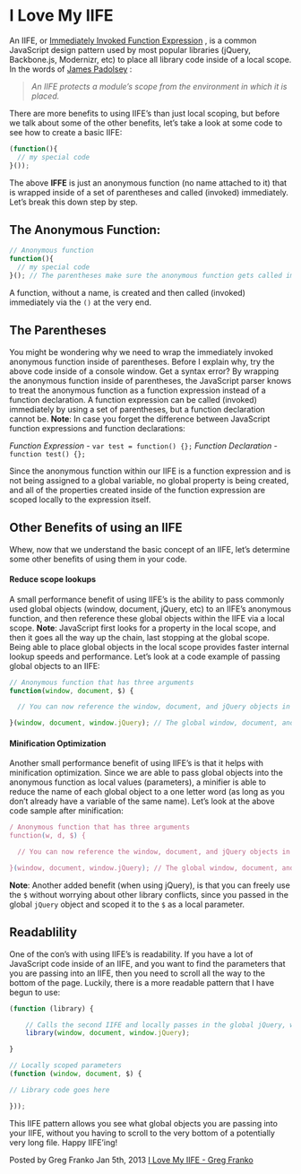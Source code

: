 # I Love My IIFE

An IIFE, or  [Immediately Invoked Function Expression](http://benalman.com/news/2010/11/immediately-invoked-function-expression/) , is a common JavaScript design pattern used by most popular libraries (jQuery, Backbone.js, Modernizr, etc) to place all library code inside of a local scope.
In the words of  [James Padolsey](http://james.padolsey.com/javascript/iife-argument-madness/) :
> *An IIFE protects a module’s scope from the environment in which it is placed.*  

There are more benefits to using IIFE’s than just local scoping, but before we talk about some of the other benefits, let’s take a look at some code to see how to create a basic IIFE:
``` javascript
(function(){
  // my special code
}());
```
The above **IFFE** is just an anonymous function (no name attached to it) that is wrapped inside of a set of parentheses and called (invoked) immediately. Let’s break this down step by step.

## The Anonymous Function:
``` javascript
// Anonymous function
function(){
  // my special code
}(); // The parentheses make sure the anonymous function gets called immediately
```
A function, without a name, is created and then called (invoked) immediately via the `()` at the very end.

## The Parentheses
You might be wondering why we need to wrap the immediately invoked anonymous function inside of parentheses. Before I explain why, try the above code inside of a console window. Get a syntax error?
By wrapping the anonymous function inside of parentheses, the JavaScript parser knows to treat the anonymous function as a function expression instead of a function declaration. A function expression can be called (invoked) immediately by using a set of parentheses, but a function declaration cannot be.
**Note**: In case you forget the difference between JavaScript function expressions and function declarations:

  *Function Expression* - `var test = function() {};`
  *Function Declaration* - `function test() {};`

Since the anonymous function within our IIFE is a function expression and is not being assigned to a global variable, no global property is being created, and all of the properties created inside of the function expression are scoped locally to the expression itself.

## Other Benefits of using an IIFE
Whew, now that we understand the basic concept of an IIFE, let’s determine some other benefits of using them in your code.
#### Reduce scope lookups
A small performance benefit of using IIFE’s is the ability to pass commonly used global objects (window, document, jQuery, etc) to an IIFE’s anonymous function, and then reference these global objects within the IIFE via a local scope.
**Note**: JavaScript first looks for a property in the local scope, and then it goes all the way up the chain, last stopping at the global scope. Being able to place global objects in the local scope provides faster internal lookup speeds and performance.
Let’s look at a code example of passing global objects to an IIFE:
``` javascript
// Anonymous function that has three arguments
function(window, document, $) {

  // You can now reference the window, document, and jQuery objects in a local scope

}(window, document, window.jQuery); // The global window, document, and jQuery objects are passed into the anonymous function
```

#### Minification Optimization
Another small performance benefit of using IIFE’s is that it helps with minification optimization. Since we are able to pass global objects into the anonymous function as local values (parameters), a minifier is able to reduce the name of each global object to a one letter word (as long as you don’t already have a variable of the same name). Let’s look at the above code sample after minification:
``` javascript
/ Anonymous function that has three arguments
function(w, d, $) {

  // You can now reference the window, document, and jQuery objects in a local scope

}(window, document, window.jQuery); // The global window, document, and jQuery objects are passed into the anonymous function
```
**Note**: Another added benefit (when using jQuery), is that you can freely use the `$` without worrying about other library conflicts, since you passed in the global `jQuery` object and scoped it to the `$` as a local parameter.

## Readablility
One of the con’s with using IIFE’s is readability. If you have a lot of JavaScript code inside of an IIFE, and you want to find the parameters that you are passing into an IIFE, then you need to scroll all the way to the bottom of the page. Luckily, there is a more readable pattern that I have begun to use:
``` javascript
(function (library) {

    // Calls the second IIFE and locally passes in the global jQuery, window, and document objects
    library(window, document, window.jQuery);

}

// Locally scoped parameters 
(function (window, document, $) {

// Library code goes here

}));
```
This IIFE pattern allows you see what global objects you are passing into your IIFE, without you having to scroll to the very bottom of a potentially very long file. Happy IIFE’ing!

Posted by Greg Franko Jan 5th, 2013 [I Love My IIFE - Greg Franko](http://gregfranko.com/blog/i-love-my-iife/)